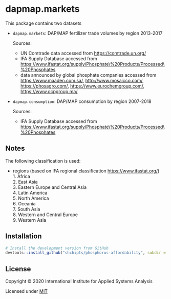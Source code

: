 # dapmap.markets

This package contains two datasets

* `dapmap.markets`: DAP/MAP fertilizer trade volumes by region 2013-2017

   Sources: 
   - UN Comtrade data accessed from https://comtrade.un.org/
   - IFA Supply Database accessed from https://www.ifastat.org/supply/Phosphate\%20Products/Processed\%20Phosphates
   - data announced by global phosphate companies accessed from https://www.maaden.com.sa/, http://www.mosaicco.com/, https://phosagro.com/, https://www.eurochemgroup.com/, https://www.ocpgroup.ma/

* `dapmap.consumption`: DAP/MAP consumption by region 2007-2018

   Sources: 
   - IFA Supply Database accessed from https://www.ifastat.org/supply/Phosphate\%20Products/Processed\%20Phosphates

## Notes

The following classification is used:  
- regions (based on IFA regional classification https://www.ifastat.org/)  
  1\. Africa  
  2\. East Asia  
  3\. Eastern Europe and Central Asia  
  4\. Latin America  
  5\. North America  
  6\. Oceania  
  7\. South Asia  
  8\. Western and Central Europe  
  9\. Western Asia 
   
## Installation

```R
# Install the development version from GitHub
devtools::install_github("shchipts/phosphorus-affordability", subdir = "R/dapmap.markets")
```

## License

Copyright © 2020 International Institute for Applied Systems Analysis

Licensed under [MIT](http://opensource.org/licenses/MIT)